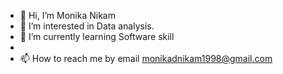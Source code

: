 - 👋 Hi, I’m Monika Nikam
- 👀 I’m interested in Data analysis.
- 🌱 I’m currently learning Software skill
-
- 📫 How to reach me by email monikadnikam1998@gmail.com

<!---
mnikam1098/mnikam1098 is a ✨ special ✨ repository because its `README.md` (this file) appears on your GitHub profile.
You can click the Preview link to take a look at your changes.
--->
